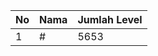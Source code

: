| No | Nama            | Jumlah Level |
|----|-----------------|--------------|
| 1  | #    |    5653        |
